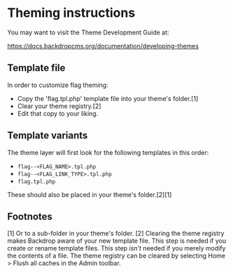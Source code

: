 Theming instructions
====================

You may want to visit the Theme Development Guide at:

https://docs.backdropcms.org/documentation/developing-themes

Template file
-------------

In order to customize flag theming:

- Copy the 'flag.tpl.php' template file into your theme's folder.[1]
- Clear your theme registry.[2]
- Edit that copy to your liking.

Template variants
-----------------

The theme layer will first look for the following templates in this order:

- `flag--<FLAG_NAME>.tpl.php`
- `flag--<FLAG_LINK_TYPE>.tpl.php`
- `flag.tpl.php`

These should also be placed in your theme's folder.[2][1]

Footnotes
---------

[1] Or to a sub-folder in your theme's folder.
[2] Clearing the theme registry makes Backdrop aware of your new template
file. This step is needed if you create or rename template files. This
step *isn't* needed if you merely modify the contents of a file. The theme
registry can be cleared by selecting Home > Flush all caches in the Admin toolbar.
